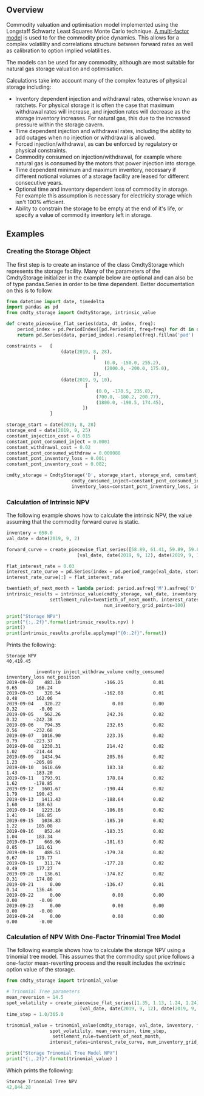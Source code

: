 ## Overview
Commodity valuation and optimisation model implemented using the Longstaff Schwartz Least Squares 
Monte Carlo technique.
[A multi-factor model](https://github.com/cmdty/core/blob/master/docs/multifactor_price_process/multifactor_price_process.pdf) 
is used to for the commodity price dynamics. This allows for a complex 
volatility and correlations structure between forward rates as well as calibration to option 
implied volatilities.


The models can be used for any commodity, although are most suitable for natural gas 
storage valuation and optimisation.

Calculations take into account many of the complex features of physical storage including:
* Inventory dependent injection and withdrawal rates, otherwise known as ratchets. For physical storage it is often the case that maximum withdrawal rates will increase, and injection rates will decrease as the storage inventory increases. For natural gas, this due to the increased pressure within the storage cavern.
* Time dependent injection and withdrawal rates, including the ability to add outages when no injection or withdrawal is allowed.
* Forced injection/withdrawal, as can be enforced by regulatory or physical constraints.
* Commodity consumed on injection/withdrawal, for example where natural gas is consumed by the motors that power injection into storage.
* Time dependent minimum and maximum inventory, necessary if different notional volumes of a storage facility are leased for different consecutive years.
* Optional time and inventory dependent loss of commodity in storage. For example this assumption is necessary for electricity storage which isn't 100% efficient.
* Ability to constrain the storage to be empty at the end of it's life, or specify a value of commodity inventory left in storage.


## Examples
### Creating the Storage Object
The first step is to create an instance of the class CmdtyStorage which
represents the storage facility. Many of the parameters of the CmdtyStorage
initializer in the example below are optional and can also be of type
pandas.Series in order to be time dependent. Better documentation on this
is to follow.

```python
from datetime import date, timedelta
import pandas as pd
from cmdty_storage import CmdtyStorage, intrinsic_value

def create_piecewise_flat_series(data, dt_index, freq):
    period_index = pd.PeriodIndex([pd.Period(dt, freq=freq) for dt in dt_index])
    return pd.Series(data, period_index).resample(freq).fillna('pad')

constraints =   [
                    (date(2019, 8, 28), 
                                [
                                    (0.0, -150.0, 255.2),
                                    (2000.0, -200.0, 175.0),
                                ]),
                    (date(2019, 9, 10), 
                             [
                                 (0.0, -170.5, 235.8),
                                 (700.0, -180.2, 200.77),
                                 (1800.0, -190.5, 174.45),
                            ])
                ]

storage_start = date(2019, 8, 28)
storage_end = date(2019, 9, 25)
constant_injection_cost = 0.015
constant_pcnt_consumed_inject = 0.0001
constant_withdrawal_cost = 0.02
constant_pcnt_consumed_withdraw = 0.000088
constant_pcnt_inventory_loss = 0.001;
constant_pcnt_inventory_cost = 0.002;

cmdty_storage = CmdtyStorage('D', storage_start, storage_end, constant_injection_cost, constant_withdrawal_cost, constraints, 
                        cmdty_consumed_inject=constant_pcnt_consumed_inject, cmdty_consumed_withdraw=constant_pcnt_consumed_withdraw,
                        inventory_loss=constant_pcnt_inventory_loss, inventory_cost=constant_pcnt_inventory_cost)
```


### Calculation of Intrinsic NPV
The following example shows how to calculate the intrinsic NPV, the 
value assuming that the commodity forward curve is static.


```python
inventory = 650.0
val_date = date(2019, 9, 2)

forward_curve = create_piecewise_flat_series([58.89, 61.41, 59.89, 59.89], 
                          [val_date, date(2019, 9, 12), date(2019, 9, 18), storage_end], freq='D')

flat_interest_rate = 0.03
interest_rate_curve = pd.Series(index = pd.period_range(val_date, storage_end + timedelta(days=50), freq='D'))
interest_rate_curve[:] = flat_interest_rate

twentieth_of_next_month = lambda period: period.asfreq('M').asfreq('D', 'end') + 20
intrinsic_results = intrinsic_value(cmdty_storage, val_date, inventory, forward_curve, 
                settlement_rule=twentieth_of_next_month, interest_rates=interest_rate_curve, 
                                    num_inventory_grid_points=100)

print("Storage NPV")
print("{:,.2f}".format(intrinsic_results.npv) )
print()
print(intrinsic_results.profile.applymap("{0:.2f}".format))
```

Prints the following:
```
Storage NPV
40,419.45

           inventory inject_withdraw_volume cmdty_consumed inventory_loss net_position
2019-09-02    483.10                -166.25           0.01           0.65       166.24
2019-09-03    320.54                -162.08           0.01           0.48       162.06
2019-09-04    320.22                   0.00           0.00           0.32        -0.00
2019-09-05    562.26                 242.36           0.02           0.32      -242.38
2019-09-06    794.35                 232.65           0.02           0.56      -232.68
2019-09-07   1016.90                 223.35           0.02           0.79      -223.37
2019-09-08   1230.31                 214.42           0.02           1.02      -214.44
2019-09-09   1434.94                 205.86           0.02           1.23      -205.89
2019-09-10   1616.69                 183.18           0.02           1.43      -183.20
2019-09-11   1793.91                 178.84           0.02           1.62      -178.85
2019-09-12   1601.67                -190.44           0.02           1.79       190.43
2019-09-13   1411.43                -188.64           0.02           1.60       188.63
2019-09-14   1223.16                -186.86           0.02           1.41       186.85
2019-09-15   1036.83                -185.10           0.02           1.22       185.08
2019-09-16    852.44                -183.35           0.02           1.04       183.34
2019-09-17    669.96                -181.63           0.02           0.85       181.61
2019-09-18    489.51                -179.78           0.02           0.67       179.77
2019-09-19    311.74                -177.28           0.02           0.49       177.27
2019-09-20    136.61                -174.82           0.02           0.31       174.80
2019-09-21      0.00                -136.47           0.01           0.14       136.46
2019-09-22      0.00                   0.00           0.00           0.00        -0.00
2019-09-23      0.00                   0.00           0.00           0.00        -0.00
2019-09-24      0.00                   0.00           0.00           0.00        -0.00
```

### Calculation of NPV With One-Factor Trinomial Tree Model
The following example shows how to calculate the storage NPV using a 
trinomial tree model. This assumes that the commodity spot price follows
a one-factor mean-reverting process and the result includes the extrinsic
option value of the storage.

```python
from cmdty_storage import trinomial_value

# Trinomial Tree parameters
mean_reversion = 14.5
spot_volatility = create_piecewise_flat_series([1.35, 1.13, 1.24, 1.24],
                           [val_date, date(2019, 9, 12), date(2019, 9, 18), storage_end], freq='D')
time_step = 1.0/365.0

trinomial_value = trinomial_value(cmdty_storage, val_date, inventory, forward_curve,
                spot_volatility, mean_reversion, time_step,
                 settlement_rule=twentieth_of_next_month,
                interest_rates=interest_rate_curve, num_inventory_grid_points=100)

print("Storage Trinomial Tree Model NPV")
print("{:,.2f}".format(trinomial_value) )
```

Which prints the following:
```python
Storage Trinomial Tree NPV
42,844.28
```
